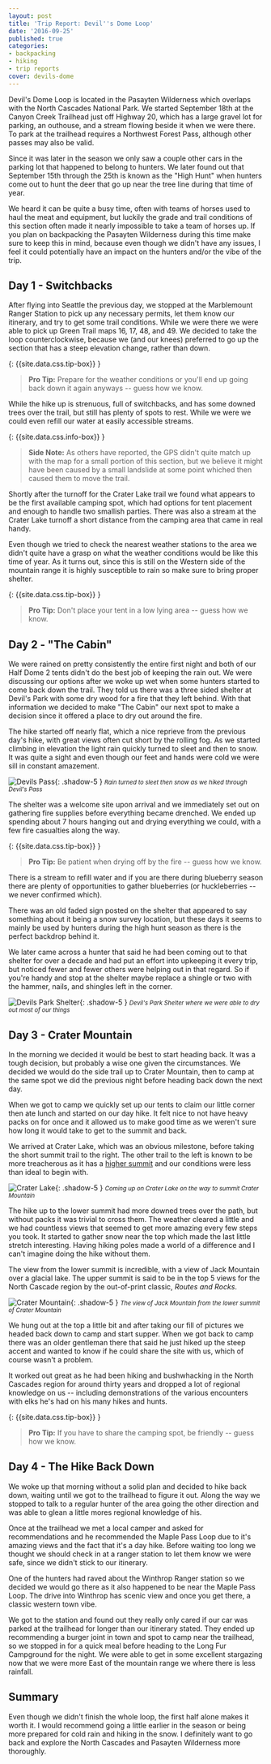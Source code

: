 ```yaml
---
layout: post
title: 'Trip Report: Devil''s Dome Loop'
date: '2016-09-25'
published: true
categories:
- backpacking
- hiking
- trip reports
cover: devils-dome
---
```



Devil's Dome Loop is located in the Pasayten Wilderness which overlaps with the North Cascades National Park. We started September 18th at the Canyon Creek Trailhead just off Highway 20, which has a large gravel lot for parking, an outhouse, and a stream flowing beside it when we were there. To park at the trailhead requires a Northwest Forest Pass, although other passes may also be valid.

Since it was later in the season we only saw a couple other cars in the parking lot that happened to belong to hunters. We later found out that September 15th through the 25th is known as the "High Hunt" when hunters come out to hunt the deer that go up near the tree line during that time of year.

We heard it can be quite a busy time, often with teams of horses used to haul the meat and equipment, but luckily the grade and trail conditions of this section often made it nearly impossible to take a team of horses up. If you plan on backpacking the Pasayten Wilderness during this time make sure to keep this in mind, because even though we didn't have any issues, I feel it could potentially have an impact on the hunters and/or the vibe of the trip.

## Day 1 - Switchbacks

After flying into Seattle the previous day, we stopped at the Marblemount Ranger Station to pick up any necessary permits, let them know our itinerary, and try to get some trail conditions. While we were there we were able to pick up Green Trail maps 16, 17, 48, and 49. We decided to take the loop counterclockwise, because we (and our knees) preferred to go up the section that has a steep elevation change, rather than down.

{: {{site.data.css.tip-box}} }

<blockquote>
<p><strong>Pro Tip:</strong> Prepare for the weather conditions or you'll end up going back down it again anyways -- guess how we know.</p>
</blockquote>

While the hike up is strenuous, full of switchbacks, and has some downed trees over the trail, but still has plenty of spots to rest. While we were we could even refill our water at easily accessible streams.

{: {{site.data.css.info-box}} }

<blockquote>
<p><strong>Side Note:</strong> As others have reported, the GPS didn't quite match up with the map for a small portion of this section, but we believe it might have been caused by a small landslide at some point whiched then caused them to move the trail.</p>
</blockquote>

Shortly after the turnoff for the Crater Lake trail we found what appears to be the first available camping spot, which had options for tent placement and enough to handle two smallish parties. There was also a stream at the Crater Lake turnoff a short distance from the camping area that came in real handy.

Even though we tried to check the nearest weather stations to the area we didn't quite have a grasp on what the weather conditions would be like this time of year. As it turns out, since this is still on the Western side of the mountain range it is highly susceptible to rain so make sure to bring proper shelter.

{: {{site.data.css.tip-box}} }

<blockquote>
<p><strong>Pro Tip:</strong> Don't place your tent in a low lying area -- guess how we know.</p>
</blockquote>

## Day 2 - "The Cabin"

We were rained on pretty consistently the entire first night and both of our Half Dome 2 tents didn't do the best job of keeping the rain out. We were discussing our options after we woke up wet when some hunters started to come back down the trail. They told us there was a three sided shelter at Devil's Park with some dry wood for a fire that they left behind. With that information we decided to make "The Cabin" our next spot to make a decision since it offered a place to dry out around the fire.

The hike started off nearly flat, which a nice reprieve from the previous day's hike, with great views often cut short by the rolling fog. As we started climbing in elevation the light rain quickly turned to sleet and then to snow. It was quite a sight and even though our feet and hands were cold we were sill in constant amazement.

<img src="/assets/images/posts/devils-pass.jpg" alt="Devils Pass" title="Devil's Pass">{: .shadow-5 }
<small><i>Rain turned to sleet then snow as we hiked through Devil's Pass</i></small>

The shelter was a welcome site upon arrival and we immediately set out on gathering fire supplies before everything became drenched. We ended up spending about 7 hours hanging out and drying everything we could, with a few fire casualties along the way.

{: {{site.data.css.tip-box}} }

<blockquote>
<p><strong>Pro Tip:</strong> Be patient when drying off by the fire -- guess how we know.</p>
</blockquote>

There is a stream to refill water and if you are there during blueberry season there are plenty of opportunities to gather blueberries (or huckleberries -- we never confirmed which).

There was an old faded sign posted on the shelter that appeared to say something about it being a snow survey location, but these days it seems to mainly be used by hunters during the high hunt season as there is the perfect backdrop behind it.

We later came across a hunter that said he had been coming out to that shelter for over a decade and had put an effort into upkeeping it every trip, but noticed fewer and fewer others were helping out in that regard. So if you're handy and stop at the shelter maybe replace a shingle or two with the hammer, nails, and shingles left in the corner.

<img src="/assets/images/posts/devils-park-shelter.jpg" alt="Devils Park Shelter" title="Devil's Park Shelter">{: .shadow-5 }
<small><i>Devil's Park Shelter where we were able to dry out most of our things</i></small>

## Day 3 - Crater Mountain

In the morning we decided it would be best to start heading back. It was a tough decision, but probably a wise one given the circumstances. We decided we would do the side trail up to Crater Mountain, then to camp at the same spot we did the previous night before heading back down the next day.

When we got to camp we quickly set up our tents to claim our little corner then ate lunch and started on our day hike. It felt nice to not have heavy packs on for once and it allowed us to make good time as we weren't sure how long it would take to get to the summit and back.

We arrived at Crater Lake, which was an obvious milestone, before taking the short summit trail to the right. The other trail to the left is known to be more treacherous as it has a [higher summit](http://www.summitpost.org/crater-mountain/150949) and our conditions were less than ideal to begin with.

<img src="/assets/images/posts/crater-lake.jpg" alt="Crater Lake" title="Crater Lake">{: .shadow-5 }
<small><i>Coming up on Crater Lake on the way to summit Crater Mountain</i></small>

The hike up to the lower summit had more downed trees over the path, but without packs it was trivial to cross them. The weather cleared a little and we had countless views that seemed to get more amazing every few steps you took. It started to gather snow near the top which made the last little stretch interesting. Having hiking poles made a world of a difference and I can't imagine doing the hike without them.

The view from the lower summit is incredible, with a view of Jack Mountain over a glacial lake. The upper summit is said to be in the top 5 views for the North Cascade region by the out-of-print classic, *Routes and Rocks*.

<img src="/assets/images/posts/crater-mountain.jpg" alt="Crater Mountain" title="Crater Mountain">{: .shadow-5 }
<small><i>The view of Jack Mountain from the lower summit of Crater Mountain</i></small>

We hung out at the top a little bit and after taking our fill of pictures we headed back down to camp and start supper. When we got back to camp there was an older gentleman there that said he just hiked up the steep accent and wanted to know if he could share the site with us, which of course wasn't a problem.

It worked out great as he had been hiking and bushwhacking in the North Cascades region for around thirty years and dropped a lot of regional knowledge on us -- including demonstrations of the various encounters with elks he's had on his many hikes and hunts.

{: {{site.data.css.tip-box}} }

<blockquote>
<p><strong>Pro Tip:</strong> If you have to share the camping spot, be friendly -- guess how we know.</p>
</blockquote>

## Day 4 - The Hike Back Down

We woke up that morning without a solid plan and decided to hike back down, waiting until we got to the trailhead to figure it out. Along the way we stopped to talk to a regular hunter of the area going the other direction and was able to glean a little mores regional knowledge of his.

Once at the trailhead we met a local camper and asked for recommendations and he recommended the Maple Pass Loop due to it's amazing views and the fact that it's a day hike. Before waiting too long we thought we should check in at a ranger station to let them know we were safe, since we didn't stick to our itinerary.

One of the hunters had raved about the Winthrop Ranger station so we decided we would go there as it also happened to be near the Maple Pass Loop. The drive into Winthrop has scenic view and once you get there, a classic western town vibe.

We got to the station and found out they really only cared if our car was parked at the trailhead for longer than our itinerary stated. They ended up recommending a burger joint in town and spot to camp near the trailhead, so we stopped in for a quick meal before heading to the Long Fur Campground for the night. We were able to get in some excellent stargazing now that we were more East of the mountain range we where there is less rainfall.

## Summary

Even though we didn't finish the whole loop, the first half alone makes it worth it. I would recommend going a little earlier in the season or being more prepared for cold rain and hiking in the snow. I definitely want to go back and explore the North Cascades and Pasayten Wilderness more thoroughly.